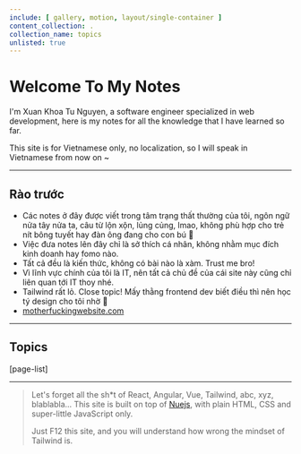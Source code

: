 ```yaml
---
include: [ gallery, motion, layout/single-container ]
content_collection: .
collection_name: topics
unlisted: true
---
```


# Welcome To My Notes

I'm Xuan Khoa Tu Nguyen, a software engineer specialized in web development, here is my notes for
all the knowledge that I have learned so far.

This site is for Vietnamese only, no localization, so I will speak in Vietnamese from now on ~

___

## Rào trước

- Các notes ở đây được viết trong tâm trạng thất thường của tôi, ngôn ngữ nửa tây nửa ta, câu từ lộn xộn, lủng củng, lmao, không phù hợp cho trẻ nít bông tuyết hay đàn ông đang cho con bú 🙂
- Việc đưa notes lên đây chỉ là sở thích cá nhân, không nhằm mục đích kinh doanh hay fomo nào.
- Tất cả đều là kiến thức, không có bài nào là xàm. Trust me bro!
- Vì lĩnh vực chính của tôi là IT, nên tất cả chủ đề của cái site này cũng chỉ liên quan tới IT thoy nhé.
- Tailwind rất lỏ. Close topic! Mấy thằng frontend dev biết điều thì nên học tý design cho tôi nhờ 🙂
- [motherfuckingwebsite.com](https://motherfuckingwebsite.com/)

___

## Topics

[page-list]

___

> Let's forget all the sh*t of React, Angular, Vue, Tailwind, abc, xyz, blablabla...
> This site is built on top of [Nuejs](https://nuejs.org), with plain HTML, CSS and super-little JavaScript only.
>
> Just F12 this site, and you will understand how wrong the mindset of Tailwind is.
